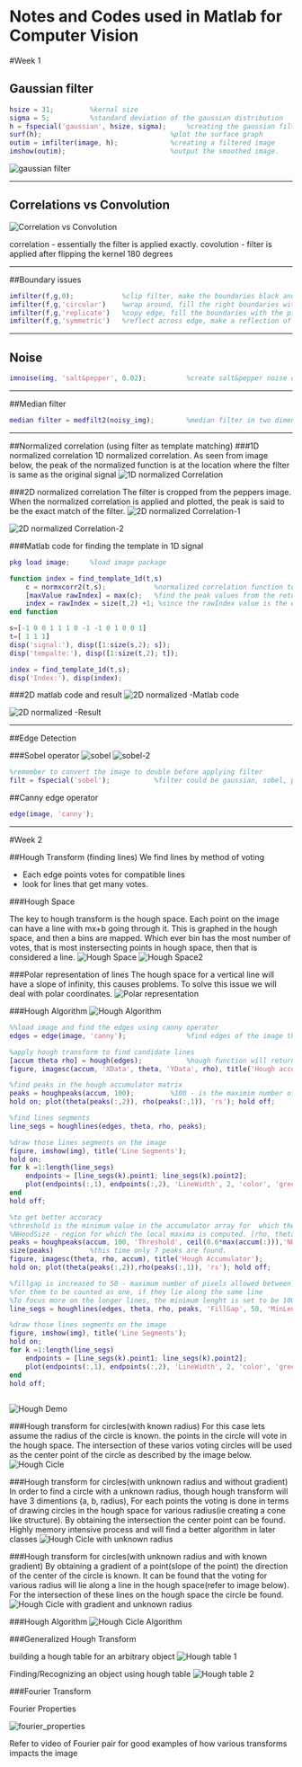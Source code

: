 # Notes and Codes used in Matlab for Computer Vision

#Week 1

## Gaussian filter
```Matlab
hsize = 31;			%kernal size
sigma = 5;			%standard deviation of the gaussian distribution
h = fspecial('gaussian', hsize, sigma);		%creating the gaussian filter
surf(h);								%plot the surface graph
outim = imfilter(image, h);	 			%creating a filtered image
imshow(outim);							%output the smoothed image. 
```


![gaussian filter](https://github.com/radrajith/OpenCV_learn/tree/master/notes_images/gaussian.PNG?raw=true)
***
## Correlations vs Convolution

![Correlation vs Convolution](https://github.com/radrajith/OpenCV_learn/tree/master/notes_images/correlation_convolution.PNG?raw=true)

correlation - essentially the filter is applied exactly. 
covolution - filter is applied after flipping the kernel 180 degrees
***
##Boundary issues

```Matlab
imfilter(f,g,0);			%clip filter, make the boundaries black and then apply filter
imfilter(f,g,'circular') 	%wrap around, fill the right boundaries with the pixel on the left of the image, sort wrapping a paper and making it periodic and then apply filter
imfilter(f,g,'replicate')	%copy edge, fill the boundaries with the pixel on the edge.(extend the pixel on the edge) and then apply filter
imfilter(f,g,'symmetric')	%reflect across edge, make a reflection of the edge for the size of the boundary and then apply the filter
```
***
## Noise
```Matlab
imnoise(img, 'salt&pepper', 0.02);			%create salt&pepper noise on the image
```

***
##Median filter
```Matlab
median filter = medfilt2(noisy_img);		%median filter in two dimension
```
***
##Normalized correlation (using filter as template matching)
###1D normalized correlation
1D normalized correlation. As seen from image below, the peak of the normalized function is at the location where the filter is same as the original signal
![1D normalized Correlation](https://github.com/radrajith/OpenCV_learn/tree/master/notes_images/normalized_correlation_1.PNG?raw=true)

###2D normalized correlation
The filter is cropped from the peppers image. When the normalized correlation is applied and plotted, the peak is said to be the exact match of the filter. 
![2D normalized Correlation-1](https://github.com/radrajith/OpenCV_learn/tree/master/notes_images/normalized_correlation_2.PNG?raw=true)

![2D normalized Correlation-2](https://github.com/radrajith/OpenCV_learn/tree/master/notes_images/normalized_correlation_3.PNG?raw=true)

###Matlab code for finding the template in 1D signal
```Matlab
pkg load image;		%load image package

function index = find_template_1d(t,s)
	c = normxcorr2(t,s);			%normalized correlation function to compare and return the output with peaks
	[maxValue rawIndex] = max(c); 	%find the peak values from the returned correlation
	index = rawIndex = size(t,2) +1; %since the rawIndex value is the end point we have to subract the size of the filter from it 
end function

s=[-1 0 0 1 1 1 0 -1 -1 0 1 0 0 1]
t=[ 1 1 1]
disp('signal:'), disp([1:size(s,2); s]);
disp('tempalte:'), disp([1:size(t,2); t]);

index = find_template_1d(t,s);
disp('Index:'), disp(index);
```
###2D matlab code and result
![2D normalized -Matlab code](https://github.com/radrajith/OpenCV_learn/tree/master/notes_images/normalized_correlation_4.PNG?raw=true)

![2D normalized -Result](https://github.com/radrajith/OpenCV_learn/tree/master/notes_images/normalized_correlation_5.PNG?raw=true)

***

##Edge Detection

###Sobel operator
![sobel](https://github.com/radrajith/OpenCV_learn/tree/master/notes_images/sobel_1.PNG?raw=true)
![sobel-2](https://github.com/radrajith/OpenCV_learn/tree/master/notes_images/sobel_2.PNG?raw=true)

```Matlab
%remember to convert the image to double before applying filter
filt = fspecial('sobel');			%filter could be gaussian, sobel, prewitt, roberts: search online for examples
```
##Canny edge operator
```Matlab
edge(image, 'canny');				
```

***
#Week 2

##Hough Transform (finding lines)
We find lines by method of voting
- Each edge points votes for compatible lines
- look for lines that get many votes. 

###Hough Space

The key to hough transform is the hough space. Each point on the image can have a line with mx+b going through it. This is graphed in the hough space, and then a bins are mapped. Which ever bin has the most number of votes, that is most instersecting points in hough space, then that is considered a line. 
![Hough Space](https://github.com/radrajith/OpenCV_learn/tree/master/notes_images/hough_1.PNG?raw=true)
![Hough Space2](https://github.com/radrajith/OpenCV_learn/tree/master/notes_images/hough_2.PNG?raw=true)

###Polar representation of lines
The hough space for a vertical line will have a slope of infinity, this causes problems. To solve this issue we will deal with polar coordinates.
![Polar representation](https://github.com/radrajith/OpenCV_learn/tree/master/notes_images/polar_1.PNG?raw=true)

###Hough Algorithm
![Hough Algorithm](https://github.com/radrajith/OpenCV_learn/tree/master/notes_images/hough_algorithm.PNG?raw=true)

```Matlab
%%load image and find the edges using canny operator
edges = edge(image, 'canny');   			%find edges of the image that has been loaded already, using canny operator

%apply hough transform to find candidate lines
[accum theta rho] = hough(edges);			%hough function will return accum - accumulator array, theta - vector of angles, rho - vector of radius values
figure, imagesc(accum, 'XData', theta, 'YData', rho), title('Hough accumulator');

%find peaks in the hough accumulator matrix
peaks = houghpeaks(accum, 100);			%100 - is the maximim number of peaks that we are interested in
hold on; plot(theta(peaks(:,2)), rho(peaks(:,1)), 'rs'); hold off;		%peak return y(radius),x(angle)

%find lines segments
line_segs = houghlines(edges, theta, rho, peaks);

%draw those lines segments on the image
figure, imshow(img), title('Line Segments');
hold on;
for k =1:length(line_segs)
	endpoints = [line_segs(k).point1; line_segs(k).point2];
	plot(endpoints(:,1), endpoints(:,2), 'LineWidth', 2, 'color', 'green');
end
hold off;

%to get better accuracy
%threshold is the minimum value in the accumulator array for  which the peak is recognized. in this case 0.6 times the max accumulator array value
%NHoodSize - region for which the local maxima is computed. [rho, theta] 
peaks = houghpeaks(accum, 100, 'Threshold', ceil(0.6*max(accum(:))),'NHoodSize', [5,5]);
size(peaks)			%this time only 7 peaks are found. 
figure, imagesc(theta, rho, accum), title('Hough Accumulator');
hold on; plot(theta(peaks(:,2)),rho(peaks(:,1)), 'rs'); hold off;

%fillgap is increased to 50 - maximum number of pixels allowed between two segments
%for them to be counted as one, if they lie along the same line 
%To focus more on the longer lines, the minimum lenght is set to be 100 pixels
line_segs = houghlines(edges, theta, rho, peaks, 'FillGap', 50, 'MinLength', 100);	 

%draw those lines segments on the image
figure, imshow(img), title('Line Segments');
hold on;
for k =1:length(line_segs)
	endpoints = [line_segs(k).point1; line_segs(k).point2];
	plot(endpoints(:,1), endpoints(:,2), 'LineWidth', 2, 'color', 'green');
end
hold off;
 	

```

![Hough Demo](https://github.com/radrajith/OpenCV_learn/tree/master/notes_images/hough_demo.PNG?raw=true)


###Hough transform for circles(with known radius)
For this case lets assume the radius of the circle is known. the points in the circle will vote in the hough space. The intersection of these varios voting circles will be used as the center point of the circle as described by the image below.
![Hough Cicle](https://github.com/radrajith/OpenCV_learn/tree/master/notes_images/hough_circle.PNG?raw=true)

###Hough transform for circles(with unknown radius and without gradient)
In order to find a circle with a unknown radius, though hough transform will have 3 dimentions (a, b, radius), For each points the voting is done in terms of drawing circles in the hough space for various radius(ie creating a cone like structure). By obtaining the intersection the center point can be found. Highly memory intensive process and will find a better algorithm in later classes
![Hough Cicle with unknown radius](https://github.com/radrajith/OpenCV_learn/tree/master/notes_images/hough_radius_unknown.PNG?raw=true)

###Hough transform for circles(with unknown radius and with known  gradient)
By obtaining a gradient of a point(slope of the point) the direction of the center of the circle is known. It can be found that the voting for various radius will lie along a line in the hough space(refer to image below). For the intersection of these lines on the hough space the circle be found. 
![Hough Cicle with gradient and unknown radius](https://github.com/radrajith/OpenCV_learn/tree/master/notes_images/hough_radius_gradient.PNG?raw=true)

###Hough Algorithm
![Hough Cicle Algorithm](https://github.com/radrajith/OpenCV_learn/tree/master/notes_images/hough_circle_algorithm.PNG?raw=true)

###Generalized Hough Transform

building a hough table for an arbitrary object
![Hough table 1](https://github.com/radrajith/OpenCV_learn/tree/master/notes_images/hough_table_1.PNG?raw=true)

Finding/Recognizing an object using hough table
![Hough table 2](https://github.com/radrajith/OpenCV_learn/tree/master/notes_images/hough_table_2.PNG?raw=true)


###Fourier Transform 

Fourier Properties

![fourier_properties](https://github.com/radrajith/OpenCV_learn/tree/master/notes_images/fourier_properties.PNG?raw=true)

Refer to video of Fourier pair for good examples of how various transforms impacts the image




